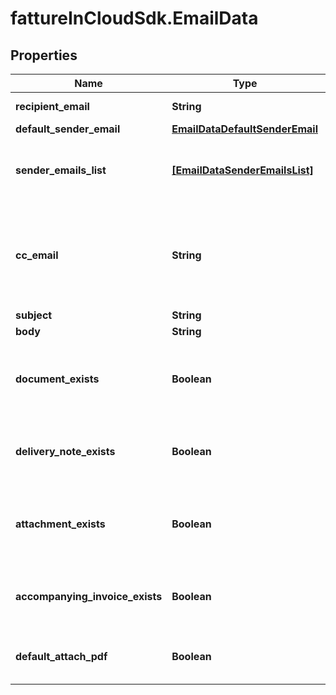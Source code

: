 # fattureInCloudSdk.EmailData

## Properties

Name | Type | Description | Notes
------------ | ------------- | ------------- | -------------
**recipient_email** | **String** | Recipient&#39;s email | 
**default_sender_email** | [**EmailDataDefaultSenderEmail**](EmailDataDefaultSenderEmail.md) |  | 
**sender_emails_list** | [**[EmailDataSenderEmailsList]**](EmailDataSenderEmailsList.md) | List of all emails from which the document can be sent | 
**cc_email** | **String** | By default is the logged company email. This is the email address to which a copy will be sent. | 
**subject** | **String** | Email subject | 
**body** | **String** | Email body | 
**document_exists** | **Boolean** | If the document is not a delivery note, this flag will be set to true | 
**delivery_note_exists** | **Boolean** | If the document is a delivery note, this flag will be set to true | 
**attachment_exists** | **Boolean** | If the document has one or more attachments, this flag will be set to true | 
**accompanying_invoice_exists** | **Boolean** | If an accompanying invoice exists, this flag will be set to true | 
**default_attach_pdf** | **Boolean** | If a pdf is attached, this flag will be set to true | 


